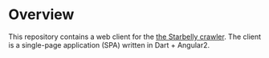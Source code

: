 # Overview

This repository contains a web client for the
[the Starbelly crawler](https://gitlab.com/hyperion-gray/starbelly). The client
is a single-page application (SPA) written in Dart + Angular2.
